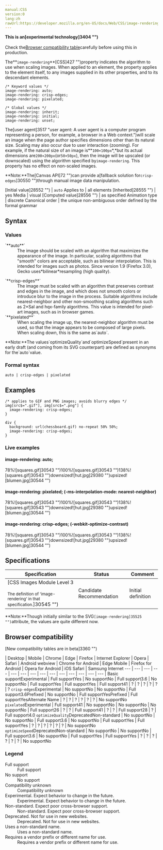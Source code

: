 ```yaml
---
manual:CSS
version:0
lang:zh
rawUrl:https://developer.mozilla.org/en-US/docs/Web/CSS/image-rendering
---
```






**This is an[experimental technology]3404 "")**<br></br>Check the[Browser compatibility table](%31248#Browser_compatibility "")carefully before using this in production.





The**`image-rendering`**[CSS]427 "")property indicates the algorithm to use when scaling images. When applied to an element, the property applies to the element itself, to any images supplied in its other properties, and to its descendant elements.


```
/* Keyword values */
image-rendering: auto;
image-rendering: crisp-edges;
image-rendering: pixelated;

/* Global values */
image-rendering: inherit;
image-rendering: initial;
image-rendering: unset;
```


The[user agent]3517 "user agent: A user agent is a computer program representing a person, for example, a browser in a Web context.")will scale an image when the page author specifies dimensions other than its natural size. Scaling may also occur due to user interaction (zooming). For example, if the natural size of an image is**`100×100px`*,*but its actual dimensions are`200×200px`(or`50×50px`), then the image will be upscaled (or downscaled) using the algorithm specified by`image-rendering`. This property has no effect on non-scaled images.



**Note:**The[Canvas API]72 "")can provide a[fallback solution for`crisp-edges`]30550 "")through manual image data manipulation.



[Initial value]28552 "") | `auto` 
Applies to | all elements 
[Inherited]28555 "") | yes 
Media | visual 
[Computed value]28556 "") | as specified 
Animation type | discrete 
Canonical order | the unique non-ambiguous order defined by the formal grammar 


## Syntax<a name="Syntax"></a>

### Values<a name="Values"></a>
<dl><dt id=''>`**auto**`</dt><dd>The image should be scaled with an algorithm that maximizes the appearance of the image. In particular, scaling algorithms that &quot;smooth&quot; colors are acceptable, such as bilinear interpolation. This is intended for images such as photos. Since version 1.9 (Firefox 3.0), Gecko uses*bilinear*resampling (high quality).</dd></dl><dl><dt id=''>`**crisp-edges**`</dt><dd>The image must be scaled with an algorithm that preserves contrast and edges in the image, and which does not smooth colors or introduce blur to the image in the process. Suitable algorithms include nearest-neighbor and other non-smoothing scaling algorithms such as 2×SaI and hqx-family algorithms. This value is intended for pixel-art images, such as in browser games.</dd><dt id=''>`**pixelated**`</dt><dd>When scaling the image up, the nearest-neighbor algorithm must be used, so that the image appears to be composed of large pixels. When scaling down, this is the same as`auto`.</dd></dl>**Note:**The values`optimizeQuality`and`optimizeSpeed`present in an early draft (and coming from its SVG counterpart) are defined as synonyms for the`auto`value.

### Formal syntax<a name="Formal_syntax"></a>

```
auto | crisp-edges | pixelated
```

## Examples<a name="Examples"></a>

```
/* applies to GIF and PNG images; avoids blurry edges */
img[src$=".gif"], img[src$=".png"] {
  image-rendering: crisp-edges;
}
```

```
div {
  background: url(chessboard.gif) no-repeat 50% 50%;
  image-rendering: crisp-edges;
}
```

### Live examples<a name="Live_examples"></a>

#### image-rendering: auto;<a name="image-rendering_auto"></a>


78%![squares.gif]30543 "")100%![squares.gif]30543 "")138%![squares.gif]30543 "")downsized![hut.jpg]29380 "")upsized![blumen.jpg]30544 "")


#### image-rendering: pixelated; (-ms-interpolation-mode: nearest-neighbor)<a name="image-rendering_pixelated_(-ms-interpolation-mode_nearest-neighbor)"></a>


78%![squares.gif]30543 "")100%![squares.gif]30543 "")138%![squares.gif]30543 "")downsized![hut.jpg]29380 "")upsized![blumen.jpg]30544 "")


#### image-rendering: crisp-edges; (-webkit-optimize-contrast)<a name="image-rendering_crisp-edges_(-webkit-optimize-contrast)"></a>


78%![squares.gif]30543 "")100%![squares.gif]30543 "")138%![squares.gif]30543 "")downsized![hut.jpg]29380 "")upsized![blumen.jpg]30544 "")


## Specifications<a name="Specifications"></a>

Specification | Status | Comment 
 ---  |  ---  |  ---  | 
[CSS Images Module Level 3<br></br><small>The definition of &#39;image-rendering&#39; in that specification.</small>]30545 "") | Candidate Recommendation | Initial definition 



**Note:**Though initially similar to the SVG`[image-rendering]35525 "")`attribute, the values are quite different now.



## Browser compatibility<a name="Browser_compatibility"></a>
[New compatibility tables are in beta<i></i>]3360 "")

 | <abbr>Desktop<i></i></abbr> | <abbr>Mobile<i></i></abbr> 
 | <abbr>Chrome<i></i></abbr> | <abbr>Edge<i></i></abbr> | <abbr>Firefox<i></i></abbr> | <abbr>Internet Explorer<i></i></abbr> | <abbr>Opera<i></i></abbr> | <abbr>Safari<i></i></abbr> | <abbr>Android webview<i></i></abbr> | <abbr>Chrome for Android<i></i></abbr> | <abbr>Edge Mobile<i></i></abbr> | <abbr>Firefox for Android<i></i></abbr> | <abbr>Opera for Android<i></i></abbr> | <abbr>iOS Safari<i></i></abbr> | <abbr>Samsung Internet<i></i></abbr> 
 ---  |  ---  |  ---  |  ---  |  ---  |  ---  |  ---  |  ---  |  ---  |  ---  |  ---  |  ---  |  ---  |  ---  | 
Basic support<abbr>Experimental<i></i></abbr> | <abbr>Full support</abbr>Yes | <abbr>No support</abbr>No | <abbr>Full support</abbr>3.6 | <abbr>No support</abbr>No | <abbr>Full support</abbr>Yes | <abbr>Full support</abbr>Yes | <abbr>Full support</abbr>41 | <abbr>?</abbr> | <abbr>?</abbr> | <abbr>?</abbr> | <abbr>?</abbr> | <abbr>?</abbr> | <abbr>?</abbr> 
`crisp-edges`<abbr>Experimental<i></i></abbr> | <abbr>No support</abbr>No | <abbr>No support</abbr>No | <abbr>Full support</abbr>3.6<abbr>Prefixed<i></i></abbr> | <abbr>No support</abbr>No | <abbr>Full support</abbr>Yes<abbr>Prefixed<i></i></abbr> | <abbr>Full support</abbr>Yes<abbr>Alternate Name<i></i></abbr> | <abbr>?</abbr> | <abbr>?</abbr> | <abbr>?</abbr> | <abbr>?</abbr> | <abbr>?</abbr> | <abbr>?</abbr> | <abbr>No support</abbr>No 
`pixelated`<abbr>Experimental<i></i></abbr> | <abbr>Full support</abbr>41 | <abbr>No support</abbr>No | <abbr>No support</abbr>No | <abbr>No support</abbr>No | <abbr>Full support</abbr>26 | <abbr>?</abbr> | <abbr>?</abbr> | <abbr>Full support</abbr>41 | <abbr>?</abbr> | <abbr>?</abbr> | <abbr>Full support</abbr>28 | <abbr>?</abbr> | <abbr>Full support</abbr>4.0 
`optimizeQuality`<abbr>Deprecated<i></i></abbr><abbr>Non-standard<i></i></abbr> | <abbr>No support</abbr>No | <abbr>No support</abbr>No | <abbr>Full support</abbr>3.6 | <abbr>No support</abbr>No | <abbr>Full support</abbr>Yes | <abbr>Full support</abbr>Yes | <abbr>?</abbr> | <abbr>?</abbr> | <abbr>?</abbr> | <abbr>?</abbr> | <abbr>?</abbr> | <abbr>?</abbr> | <abbr>No support</abbr>No 
`optimizeSpeed`<abbr>Deprecated<i></i></abbr><abbr>Non-standard<i></i></abbr> | <abbr>No support</abbr>No | <abbr>No support</abbr>No | <abbr>Full support</abbr>3.6 | <abbr>No support</abbr>No | <abbr>Full support</abbr>Yes | <abbr>Full support</abbr>Yes | <abbr>?</abbr> | <abbr>?</abbr> | <abbr>?</abbr> | <abbr>?</abbr> | <abbr>?</abbr> | <abbr>?</abbr> | <abbr>No support</abbr>No 


### Legend<a name="Legend"></a>
<dl><dt id=''><abbr>Full support</abbr></dt><dd>Full support</dd><dt id=''><abbr>No support</abbr></dt><dd>No support</dd><dt id=''><abbr>Compatibility unknown</abbr></dt><dd>Compatibility unknown</dd><dt id=''><abbr>Experimental. Expect behavior to change in the future.<i></i></abbr></dt><dd>Experimental. Expect behavior to change in the future.</dd><dt id=''><abbr>Non-standard. Expect poor cross-browser support.<i></i></abbr></dt><dd>Non-standard. Expect poor cross-browser support.</dd><dt id=''><abbr>Deprecated. Not for use in new websites.<i></i></abbr></dt><dd>Deprecated. Not for use in new websites.</dd><dt id=''><abbr>Uses a non-standard name.<i></i></abbr></dt><dd>Uses a non-standard name.</dd><dt id=''><abbr>Requires a vendor prefix or different name for use.<i></i></abbr></dt><dd>Requires a vendor prefix or different name for use.</dd></dl>



